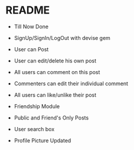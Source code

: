 # README

* Till Now Done

* SignUp/SignIn/LogOut with devise gem

* User can Post

* User can edit/delete his own post

* All users can comment on this post

* Commenters can edit their individual comment

* All users can like/unlike their post

* Friendship Module

* Public and Friend's Only Posts

* User search box

* Profile Picture Updated
